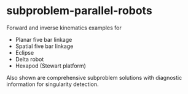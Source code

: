 # subproblem-parallel-robots
Forward and inverse kinematics examples for
* Planar five bar linkage
* Spatial five bar linkage
* Eclipse
* Delta robot
* Hexapod (Stewart platform)

Also shown are comprehensive subproblem solutions with diagnostic information for singularity detection.
